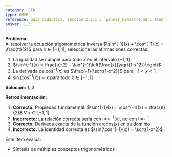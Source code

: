 ```yaml
---
category: SIN  
type: OMVR  
reference: Guía didáctica, sección 2.3.1 y `primer_bimestre.md`, ítem 21  
answer: 1,3  
---
```


**Problema:**  
Al resolver la ecuación trigonométrica inversa $\sin^{-1}(x) + \cos^{-1}(x) = \frac{π}{2}$ para $x \in [-1, 1]$, seleccione las afirmaciones correctas:  

1. La igualdad se cumple para todo $x$ en el intervalo $[-1, 1]$  
2. $\sin^{-1}(x) = \frac{π}{2} - \tan^{-1}\left(\frac{x}{\sqrt{1-x^2}}\right)$  
3. La derivada de $\cos^{-1}(x)$ es $\frac{-1}{\sqrt{1-x^2}}$ para $-1 < x < 1$  
4. $\sin(\cos^{-1}(x)) = x$ para todo $x \in [-1, 1]$  

**Solución:** 1, 3  

**Retroalimentación:**  

1. **Correcto:** Propiedad fundamental: $\sin^{-1}(x) + \cos^{-1}(x) = \frac{π}{2}$ ∀ $x \in [-1, 1]$  
2. **Incorrecto:** La relación correcta sería con $\cos^{-1}(x)$, no con $\tan^{-1}$  
3. **Correcto:** Derivada exacta de la función arccos(x) en su dominio  
4. **Incorrecto:** La identidad correcta es $\sin(\cos^{-1}(x)) = \sqrt{1-x^2}$  

Este ítem evalúa:  
- Síntesis de múltiples conceptos trigonométricos  
